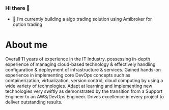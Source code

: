 ### Hi there 👋

- 🌱 I’m currently building a algo trading solution using Amibroker for option trading 

# About me

Overall 11 years of experience in the IT Industry, possessing in-depth
experience of managing cloud-based
technology & effectively handling
configuration & deployment of
infrastructure & services. Gained
hands-on experience in
implementing core DevOps concepts
such as containerization,
virtualization, version control, cloud
computing by using a wide variety of
technologies. Adapt at learning and
implementing new technologies very
swiftly as demonstrated by the transition from a Support Engineer
to an AWS/DevOps Engineer. Drives
excellence in every project to deliver
outstanding results.

<!--
**karthik-valliappan/karthik-valliappan** is a ✨ _special_ ✨ repository because its `README.md` (this file) appears on your GitHub profile.

Here are some ideas to get you started:

- 🔭 I’m currently working on ...
- 🌱 I’m currently learning Python
- 👯 I’m looking to collaborate on ...
- 🤔 I’m looking for help with ...
- 💬 Ask me about ...
- 📫 How to reach me: ...
- 😄 Pronouns: ...
- ⚡ Fun fact: ...
-->
